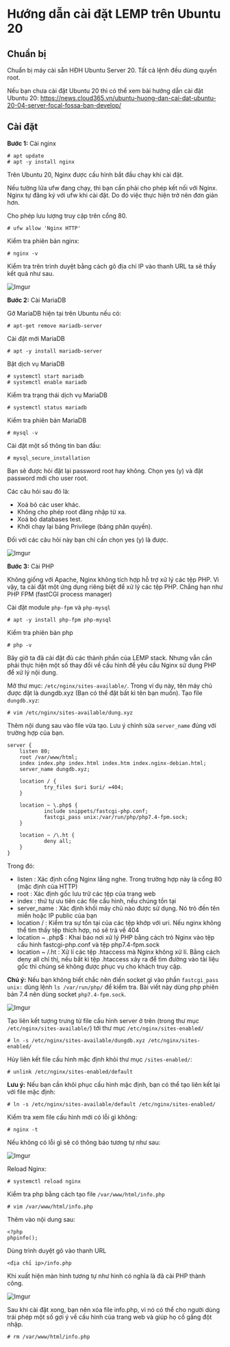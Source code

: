 # Hướng dẫn cài đặt LEMP trên Ubuntu 20

## Chuẩn bị 

Chuẩn bị máy cài sẵn HĐH Ubuntu Server 20. Tất cả lệnh đều dùng quyền root.

Nếu bạn chưa cài đặt Ubuntu 20 thì có thể xem bài hướng dẫn cài đặt Ubuntu 20:
https://news.cloud365.vn/ubuntu-huong-dan-cai-dat-ubuntu-20-04-server-focal-fossa-ban-develop/

## Cài đặt

**Bước 1:** Cài nginx

    # apt update
    # apt -y install nginx

Trên Ubuntu 20, Nginx được cấu hình bắt đầu chạy khi cài đặt.

Nếu tường lửa ufw đang chạy, thì bạn cần phải cho phép kết nối với Nginx. Nginx tự đăng ký với ufw khi cài đặt. Do đó việc thực hiện trở nên đơn giản hơn.

Cho phép lưu lượng truy cập trên cổng 80.

    # ufw allow 'Nginx HTTP'

Kiểm tra phiên bản nginx:

    # nginx -v

Kiểm tra trên trình duyệt bằng cách gõ địa chỉ IP vào thanh URL ta sẽ thấy kết quả như sau.

![Imgur](https://i.imgur.com/ab7Xzgt.png)

**Bước 2:** Cài MariaDB

Gỡ MariaDB hiện tại trên Ubuntu nếu có:

    # apt-get remove mariadb-server

Cài đặt mới MariaDB

    # apt -y install mariadb-server

Bật dịch vụ MariaDB

    # systemctl start mariadb
    # systemctl enable mariadb

Kiểm tra trạng thái dịch vụ MariaDB

    # systemctl status mariadb

Kiểm tra phiên bản MariaDB

    # mysql -v

Cài đặt một số thông tin ban đầu:

    # mysql_secure_installation

Bạn sẽ được hỏi đặt lại password root hay không. Chọn yes (y) và đặt password mới cho user root. 

Các câu hỏi sau đó là:

- Xoá bỏ các user khác.
- Không cho phép root đăng nhập từ xa.
- Xoá bỏ databases test.
- Khởi chạy lại bảng Privilege (bảng phân quyền).

Đối với các câu hỏi này bạn chỉ cần chọn yes (y) là được.

![Imgur](https://i.imgur.com/G6Mr0zq.png)

**Bước 3:** Cài PHP

Không giống với Apache, Nginx không tích hợp hỗ trợ xử lý các tệp PHP. Vì vậy, ta cài đặt một ứng dụng riêng biệt để xử lý các tệp PHP. Chẳng hạn như PHP FPM (fastCGI process manager)

Cài đặt module `php-fpm` và `php-mysql`

    # apt -y install php-fpm php-mysql

Kiểm tra phiên bản php

    # php -v

Bây giờ ta đã cài đặt đủ các thành phần của LEMP stack. Nhưng vẫn cần phải thực hiện một số thay đổi về cấu hình để yêu cầu Nginx sử dụng PHP để xử lý nội dung.

Mở thư mục: `/etc/nginx/sites-available/`. Trong ví dụ này, tên máy chủ được đặt là dungdb.xyz (Bạn có thể đặt bất kì tên bạn muốn). Tạo file `dungdb.xyz`: 

    # vim /etc/nginx/sites-available/dung.xyz

Thêm nội dung sau vào file vừa tạo. Lưu ý chỉnh sửa `server_name` đúng với trường hợp của bạn.

```
server {
    listen 80;
    root /var/www/html;
    index index.php index.html index.htm index.nginx-debian.html;
    server_name dungdb.xyz;

    location / {
            try_files $uri $uri/ =404;
    }

    location ~ \.php$ {
            include snippets/fastcgi-php.conf;
            fastcgi_pass unix:/var/run/php/php7.4-fpm.sock;
    }

    location ~ /\.ht {
            deny all;
    }
}
```
Trong đó:

- listen : Xác định cổng Nginx lắng nghe. Trong trường hợp này là cổng 80 (mặc định của HTTP)
- root : Xác định gốc lưu trữ các tệp của trang web
- index : thứ tự ưu tiên các file cấu hình, nếu chúng tồn tại
- server_name : Xác định khối máy chủ nào được sử dụng. Nó trỏ đến tên miền hoặc IP public của bạn
- location / : Kiểm tra sự tồn tại của các tệp khớp với uri. Nếu nginx không thể tìm thấy tệp thích hợp, nó sẽ trả về 404
- location ~ \.php$ : Khai báo nơi xử lý PHP bằng cách trỏ Nginx vào tệp cấu hình fastcgi-php.conf và tệp php7.4-fpm.sock
- location ~ /\.ht : Xử lí các tệp .htaccess mà Nginx không xử lí. Bằng cách deny all chỉ thị, nếu bất kì tệp .htaccess xảy ra để tìm đường vào tài liệu gốc thì chúng sẽ không được phục vụ cho khách truy cập.

**Chú ý:** Nếu bạn không biết chắc nên điền socket gì vào phần `fastcgi_pass unix:` dùng lệnh `ls /var/run/php/` để kiểm tra. Bài viết này dùng php phiên bản 7.4 nên dùng socket `php7.4-fpm.sock`.

![Imgur](https://i.imgur.com/Q59GhVu.png)

Tạo liên kết tượng trưng từ file cấu hình server ở trên (trong thư mục `/etc/nginx/sites-available/`) tới thư mục `/etc/nginx/sites-enabled/`

    # ln -s /etc/nginx/sites-available/dungdb.xyz /etc/nginx/sites-enabled/

Hủy liên kết file cấu hình mặc định khỏi thư mục `/sites-enabled/`:

    # unlink /etc/nginx/sites-enabled/default

**Lưu ý:** Nếu bạn cần khôi phục cấu hình mặc định, bạn có thể tạo liên kết lại với file mặc định:

    # ln -s /etc/nginx/sites-available/default /etc/nginx/sites-enabled/

Kiểm tra xem file cấu hình mới có lỗi gì không:

    # nginx -t

Nếu không có lỗi gì sẽ có thông báo tương tự như sau:

![Imgur](https://i.imgur.com/nm85lqd.png)

Reload Nginx:

    # systemctl reload nginx

Kiểm tra php bằng cách tạo file `/var/www/html/info.php`

    # vim /var/www/html/info.php

Thêm vào nội dung sau:

    <?php
    phpinfo();

Dùng trình duyệt gõ vào thanh URL

    <địa chỉ ip>/info.php

Khi xuất hiện màn hình tương tự như hình có nghĩa là đã cài PHP thành công.

![Imgur](https://i.imgur.com/jHIEKW2.png)

Sau khi cài đặt xong, bạn nên xóa file info.php, vì nó có thể cho người dùng trái phép một số gợi ý về cấu hình của trang web và giúp họ cố gắng đột nhập.

    # rm /var/www/html/info.php